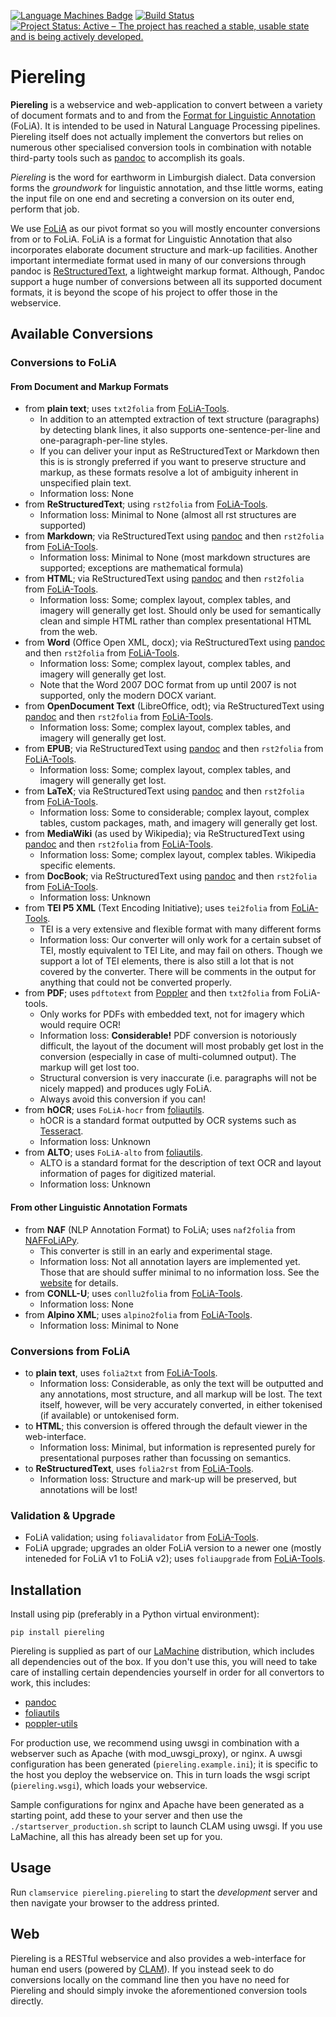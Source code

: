 [![Language Machines Badge](http://applejack.science.ru.nl/lamabadge.php/piereling)](http://applejack.science.ru.nl/languagemachines/)
[![Build Status](https://travis-ci.com/proycon/piereling.svg?branch=master)](https://travis-ci.com/proycon/piereling)
[![Project Status: Active – The project has reached a stable, usable state and is being actively developed.](https://www.repostatus.org/badges/latest/active.svg)](https://www.repostatus.org/#active)
# Piereling

**Piereling** is a webservice and web-application to convert between a variety
of document formats and to and from the [Format for Linguistic
Annotation](https://proycon.github.io/folia) (FoLiA). It is intended to be used in
Natural Language Processing pipelines. Piereling itself does not actually
implement the convertors but relies on numerous other specialised conversion
tools in combination with notable third-party tools such as
[pandoc](https://pandoc.org) to accomplish its goals.

*Piereling* is the word for earthworm in Limburgish dialect. Data conversion forms the *groundwork* for linguistic
annotation, and thse little worms, eating the input file on one end and secreting a conversion on its outer end, perform
that job.

We use [FoLiA](https://proycon.github.io/proycon) as our pivot format so you will mostly encounter conversions from or
to FoLiA. FoLiA is a format for Linguistic Annotation that also incorporates elaborate document structure and mark-up
facilities. Another important intermediate format used in many of our conversions through pandoc is
[ReStructuredText](http://docutils.sourceforge.net/rst.html), a lightweight markup format.  Although, Pandoc support a
huge number of conversions between all its supported document formats, it is beyond the scope of his project to offer
those in the webservice.

## Available Conversions

### Conversions to FoLiA

#### From Document and Markup Formats

* from **plain text**; uses ``txt2folia`` from [FoLiA-Tools](https://github.com/proycon/folia-tools).
    * In addition to an attempted extraction of text structure (paragraphs) by detecting blank lines, it also supports one-sentence-per-line and one-paragraph-per-line styles.
    * If you can deliver your input as ReStructuredText or Markdown then this is is strongly preferred if you want to preserve structure and markup, as these formats resolve a lot of ambiguity inherent in unspecified plain text.
    * Information loss: None
* from **ReStructuredText**; using ``rst2folia`` from [FoLiA-Tools](https://github.com/proycon/folia-tools).
    * Information loss: Minimal to None (almost all rst structures are supported)
* from **Markdown**; via ReStructuredText using [pandoc](https://pandoc.org) and then ``rst2folia`` from [FoLiA-Tools](https://github.com/proycon/folia-tools).
    * Information loss: Minimal to None (most markdown structures are supported; exceptions are mathematical formula)
* from **HTML**; via ReStructuredText using [pandoc](https://pandoc.org) and then ``rst2folia`` from [FoLiA-Tools](https://github.com/proycon/folia-tools).
    * Information loss: Some; complex layout, complex tables, and imagery will generally get lost. Should only be used
      for semantically clean and simple HTML rather than complex presentational HTML from the web.
* from **Word** (Office Open XML, docx); via ReStructuredText using [pandoc](https://pandoc.org) and then ``rst2folia`` from [FoLiA-Tools](https://github.com/proycon/folia-tools).
    * Information loss: Some; complex layout, complex tables, and imagery will generally get lost.
    * Note that the Word 2007 DOC format from up until 2007 is not supported, only the modern DOCX variant.
* from **OpenDocument Text** (LibreOffice, odt); via ReStructuredText using [pandoc](https://pandoc.org) and then ``rst2folia`` from [FoLiA-Tools](https://github.com/proycon/folia-tools).
    * Information loss: Some; complex layout, complex tables, and imagery will generally get lost.
* from **EPUB**; via ReStructuredText using [pandoc](https://pandoc.org) and then ``rst2folia`` from [FoLiA-Tools](https://github.com/proycon/folia-tools).
    * Information loss: Some; complex layout, complex tables, and imagery will generally get lost.
* from **LaTeX**; via ReStructuredText using [pandoc](https://pandoc.org) and then ``rst2folia`` from [FoLiA-Tools](https://github.com/proycon/folia-tools).
    * Information loss: Some to considerable; complex layout, complex tables, custom packages, math, and imagery will generally get lost.
* from **MediaWiki** (as used by Wikipedia); via ReStructuredText using [pandoc](https://pandoc.org) and then ``rst2folia`` from [FoLiA-Tools](https://github.com/proycon/folia-tools).
    * Information loss: Some; complex layout, complex tables. Wikipedia specific elements.
* from **DocBook**; via ReStructuredText using [pandoc](https://pandoc.org) and then ``rst2folia`` from [FoLiA-Tools](https://github.com/proycon/folia-tools).
    * Information loss: Unknown
* from **TEI P5 XML** (Text Encoding Initiative); uses ``tei2folia`` from [FoLiA-Tools](https://github.com/proycon/folia-tools).
    * TEI is a very extensive and flexible format with many different forms
    * Information loss: Our converter will only work for a certain subset of TEI, mostly equivalent to TEI Lite, and may fail on others. Though we support a lot of TEI elements, there is also still a lot that is not covered by the converter. There will be
      comments in the output for anything that could not be converted properly.
* from **PDF**; uses ``pdftotext`` from [Poppler](https://poppler.freedesktop.org) and then ``txt2folia`` from FoLiA-tools.
    * Only works for PDFs with embedded text, not for imagery which would require OCR!
    * Information loss: **Considerable!** PDF conversion is notoriously difficult, the layout of the document will most probably get lost in the conversion (especially in case of multi-columned output). The markup will get lost too.
    * Structural conversion is very inaccurate (i.e. paragraphs will not be nicely mapped) and produces ugly FoLiA.
    * Always avoid this conversion if you can!
* from **hOCR**; uses ``FoLiA-hocr`` from [foliautils](https://github.com/LanguageMachines/foliautils).
    * hOCR is a standard format outputted by OCR systems such as [Tesseract](https://github.com/tesseract-ocr/tesseract).
    * Information loss: Unknown
* from **ALTO**; uses ``FoLiA-alto`` from [foliautils](https://github.com/LanguageMachines/foliautils).
    * ALTO is a standard format for the description of text OCR and layout information of pages for digitized material.
    * Information loss: Unknown

#### From other Linguistic Annotation Formats

* from **NAF** (NLP Annotation Format) to FoLiA; uses ``naf2folia``  from [NAFFoLiAPy](https://github.com/cltl/naffoliapy).
    * This converter is still in an early and experimental stage.
    * Information loss: Not all annotation layers are implemented yet. Those that are should suffer minimal to no
      information loss. See the [website](https://github.com/cltl/naffoliapy) for details.
* from **CONLL-U**; uses ``conllu2folia`` from [FoLiA-Tools](https://github.com/proycon/folia-tools).
    * Information loss: None
* from **Alpino XML**; uses ``alpino2folia`` from [FoLiA-Tools](https://github.com/proycon/folia-tools).
    * Information loss: Minimal to None

### Conversions from FoLiA

* to **plain text**, uses ``folia2txt`` from [FoLiA-Tools](https://github.com/proycon/folia-tools).
    * Information loss: Considerable, as only the text will be outputted and any annotations, most structure, and all markup will be lost. The text itself, however, will be very accurately converted, in either tokenised (if available) or untokenised form.
* to **HTML**; this conversion is offered through the default viewer in the web-interface.
    * Information loss: Minimal, but information is represented purely for presentational purposes rather than focussing on semantics.
* to **ReStructuredText**, uses ``folia2rst`` from [FoLiA-Tools](https://github.com/proycon/folia-tools).
    * Information loss: Structure and mark-up will be preserved, but annotations will be lost!

### Validation & Upgrade

* FoLiA validation; using ``foliavalidator`` from [FoLiA-Tools](https://github.com/proycon/folia-tools).
* FoLiA upgrade; upgrades an older FoLiA version to a newer one (mostly inteneded for FoLiA v1 to FoLiA v2); uses ``foliaupgrade`` from [FoLiA-Tools](https://github.com/proycon/foliatools).

## Installation

Install using pip (preferably in a Python virtual environment):

``pip install piereling``

Piereling is supplied as part of our [LaMachine](https://proycon.github.io/LaMachine) distribution, which includes all
dependencies out of the box. If you don't use this, you will need to take care of installing certain dependencies
yourself in order for all convertors to work, this includes:

* [pandoc](https://pandoc.org)
* [foliautils](https://github.com/LanguageMachines/foliautils)
* [poppler-utils](https://poppler.freedesktop.org)

For production use, we recommend using uwsgi in combination with a webserver
such as Apache (with mod_uwsgi_proxy), or nginx. A uwsgi configuration has been generated (``piereling.example.ini``); it is specific
to the host you deploy the webservice on. This in turn loads the wsgi script (``piereling.wsgi``), which loads your webservice.

Sample configurations for nginx and Apache have been generated as a starting point, add these to your server and then use the
``./startserver_production.sh`` script to launch CLAM using uwsgi. If you use LaMachine, all this has already been set
up for you.

## Usage

Run ``clamservice piereling.piereling`` to start the *development* server and then navigate your browser to the address
printed.

## Web

Piereling is a RESTful webservice and also provides a web-interface for human end users (powered by
[CLAM](https://proycon.github.io/clam)). If you instead seek to do conversions locally on the command line then you have
no need for Piereling and should simply invoke the aforementioned conversion tools directly.
